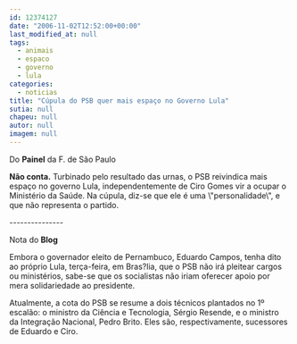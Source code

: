 ```yaml
---
id: 12374127
date: "2006-11-02T12:52:00+00:00"
last_modified_at: null
tags:
  - animais
  - espaco
  - governo
  - lula
categories:
  - noticias
title: "Cúpula do PSB quer mais espaço no Governo Lula"
sutia: null
chapeu: null
autor: null
imagem: null
---
```

<p><P><SPAN style=\"FONT-FAMILY: Verdana\">Do <STRONG>Painel</STRONG> da F. de São Paulo</SPAN></P></p>
<p><P><B><SPAN style=\"FONT-FAMILY: Verdana\">Não conta.</SPAN></B><SPAN style=\"FONT-FAMILY: Verdana\"> Turbinado pelo resultado das urnas, o PSB reivindica mais espaço no governo Lula, independentemente de Ciro Gomes vir a ocupar o Ministério da Saúde. Na cúpula, diz-se que ele é uma \"personalidade\", e que não representa o partido.</SPAN></P></p>
<p><P><SPAN style=\"FONT-FAMILY: Verdana\">---------------</SPAN></P></p>
<p><P><SPAN style=\"FONT-FAMILY: Verdana\">Nota do <STRONG>Blog </STRONG></SPAN></P></p>
<p><P><SPAN style=\"FONT-FAMILY: Verdana\">Embora o governador eleito de Pernambuco, Eduardo Campos, tenha dito ao próprio Lula, terça-feira, em Bras?lia,&nbsp;que o PSB não irá pleitear cargos ou ministérios, sabe-se que os&nbsp;socialistas&nbsp;não iriam oferecer apoio por mera solidariedade ao presidente.</SPAN></P></p>
<p><P><SPAN style=\"FONT-FAMILY: Verdana\">Atualmente,&nbsp;a cota do PSB&nbsp;se resume a dois técnicos plantados no 1º escalão: o&nbsp;ministro da Ciência&nbsp;e Tecnologia, Sérgio Resende, e&nbsp;o ministro da&nbsp;Integração Nacional,&nbsp;Pedro Brito.&nbsp;Eles são, respectivamente, sucessores de Eduardo e Ciro. </SPAN></P> </p>
